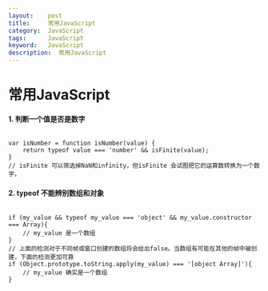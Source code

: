 ```yaml
---
layout:    post
title:     常用JavaScript
category:  JavaScript
tags:      JavaScript
keyword:   JavaScript
description:  常用JavaScript
---
```


<div class="post-con">
<h1>常用JavaScript</h1>

<h4>1. 判断一个值是否是数字</h4>
<pre><code class="javascript">
var isNumber = function isNumber(value) {
	return typeof value === 'number' && isFinite(value);
}
// isFinite 可以筛选掉NaN和infinity，但isFinite 会试图把它的运算数转换为一个数字。
</code></pre>

<h4>2. typeof 不能辨别数组和对象</h4>
<pre><code class="javascript">
if (my_value && typeof my_value === 'object' && my_value.constructor === Array){
	// my_value 是一个数组
}
// 上面的检测对于不同帧或窗口创建的数组将会给出false。当数组有可能在其他的帧中被创建，下面的检测更加可靠
if (Object.prototype.toString.apply(my_value) === '[object Array]'){
	// my_value 确实是一个数组
}
</code></pre>



</div>